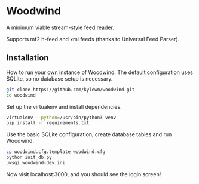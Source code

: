 Woodwind
========

A minimum viable stream-style feed reader.

Supports mf2 h-feed and xml feeds (thanks to Universal Feed Parser).

Installation
----------

How to run your own instance of Woodwind. The default configuration
uses SQLite, so no database setup is necessary.

```bash
git clone https://github.com/kylewm/woodwind.git
cd woodwind
```

Set up the virtualenv and install dependencies.

```bash
virtualenv --python=/usr/bin/python3 venv
pip install -r requirements.txt
```

Use the basic SQLite configuration, create database tables and run Woodwind.

```bash
cp woodwind.cfg.template woodwind.cfg
python init_db.py
uwsgi woodwind-dev.ini
```

Now visit localhost:3000, and you should see the login screen!
